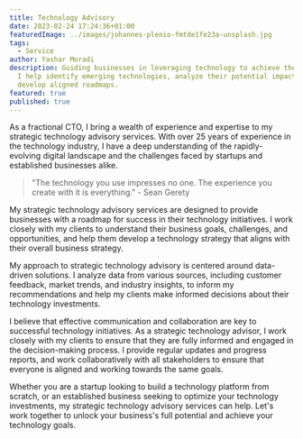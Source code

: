 ```yaml
---
title: Technology Advisory
date: 2023-02-24 17:24:36+01:00
featuredImage: ../images/johannes-plenio-fmtde1fe23a-unsplash.jpg
tags:
  - Service
author: Yashar Moradi
description: Guiding businesses in leveraging technology to achieve their goals.
  I help identify emerging technologies, analyze their potential impact, and
  develop aligned roadmaps.
featured: true
published: true
---
```

As a fractional CTO, I bring a wealth of experience and expertise to my strategic technology advisory services. With over 25 years of experience in the technology industry, I have a deep understanding of the rapidly-evolving digital landscape and the challenges faced by startups and established businesses alike.

> "The technology you use impresses no one. The experience you create with it is everything." - Sean Gerety

My strategic technology advisory services are designed to provide businesses with a roadmap for success in their technology initiatives. I work closely with my clients to understand their business goals, challenges, and opportunities, and help them develop a technology strategy that aligns with their overall business strategy.

My approach to strategic technology advisory is centered around data-driven solutions. I analyze data from various sources, including customer feedback, market trends, and industry insights, to inform my recommendations and help my clients make informed decisions about their technology investments.

I believe that effective communication and collaboration are key to successful technology initiatives. As a strategic technology advisor, I work closely with my clients to ensure that they are fully informed and engaged in the decision-making process. I provide regular updates and progress reports, and work collaboratively with all stakeholders to ensure that everyone is aligned and working towards the same goals.

Whether you are a startup looking to build a technology platform from scratch, or an established business seeking to optimize your technology investments, my strategic technology advisory services can help. Let's work together to unlock your business's full potential and achieve your technology goals.
